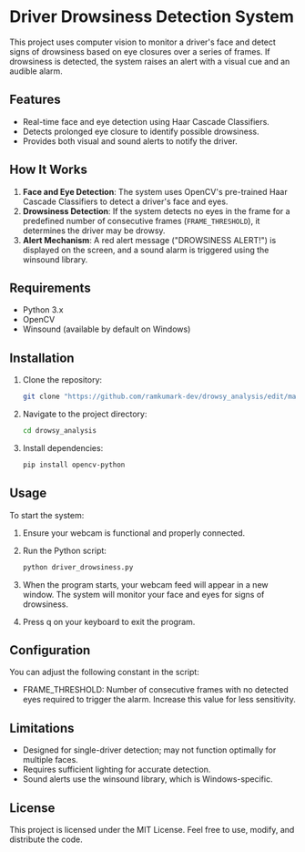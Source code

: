 # Driver Drowsiness Detection System

This project uses computer vision to monitor a driver's face and detect signs of drowsiness based on eye closures over a series of frames. If drowsiness is detected, the system raises an alert with a visual cue and an audible alarm.

## Features
- Real-time face and eye detection using Haar Cascade Classifiers.
- Detects prolonged eye closure to identify possible drowsiness.
- Provides both visual and sound alerts to notify the driver.

## How It Works
1. **Face and Eye Detection**: The system uses OpenCV's pre-trained Haar Cascade Classifiers to detect a driver's face and eyes.
2. **Drowsiness Detection**: If the system detects no eyes in the frame for a predefined number of consecutive frames (`FRAME_THRESHOLD`), it determines the driver may be drowsy.
3. **Alert Mechanism**: A red alert message ("DROWSINESS ALERT!") is displayed on the screen, and a sound alarm is triggered using the winsound library.

## Requirements
- Python 3.x
- OpenCV
- Winsound (available by default on Windows)

## Installation
1. Clone the repository:
   ```bash
   git clone "https://github.com/ramkumark-dev/drowsy_analysis/edit/main"
2. Navigate to the project directory:

   ```bash
   cd drowsy_analysis
3. Install dependencies:

   ```bash
   pip install opencv-python

## Usage
To start the system:

1. Ensure your webcam is functional and properly connected.

2. Run the Python script:

   ```bash
   python driver_drowsiness.py
3. When the program starts, your webcam feed will appear in a new window. The system will monitor your face and eyes for signs of drowsiness.

4. Press q on your keyboard to exit the program.

## Configuration
You can adjust the following constant in the script:

- FRAME_THRESHOLD: Number of consecutive frames with no detected eyes required to trigger the alarm. Increase this value for less sensitivity.

## Limitations
- Designed for single-driver detection; may not function optimally for multiple faces.
- Requires sufficient lighting for accurate detection.
- Sound alerts use the winsound library, which is Windows-specific.

## License
This project is licensed under the MIT License. Feel free to use, modify, and distribute the code.


